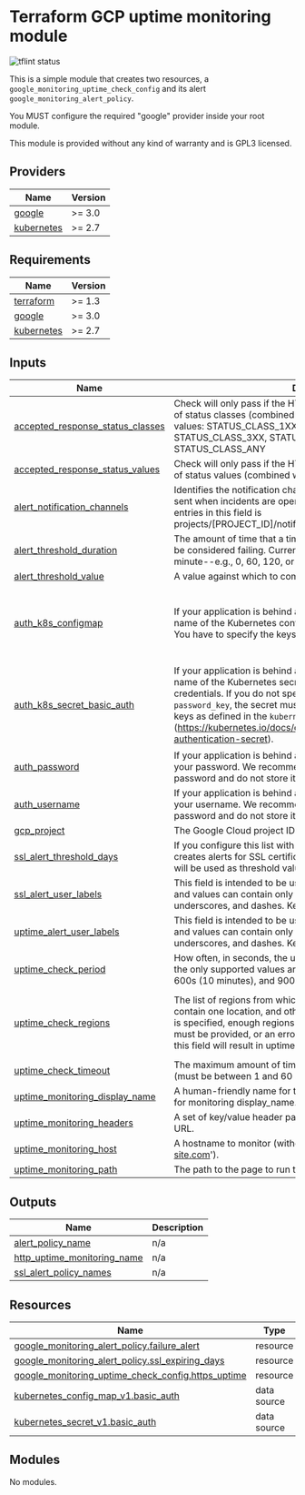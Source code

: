 # Terraform GCP uptime monitoring module

![tflint status](https://github.com/sparkfabrik/terraform-sparkfabrik-gcp-http-monitoring/actions/workflows/tflint.yml/badge.svg?branch=main)

This is a simple module that creates two resources, a `google_monitoring_uptime_check_config` and its alert `google_monitoring_alert_policy`.

You MUST configure the required "google" provider inside your root module.

This module is provided without any kind of warranty and is GPL3 licensed.

<!-- BEGIN_TF_DOCS -->
## Providers

| Name | Version |
|------|---------|
| <a name="provider_google"></a> [google](#provider\_google) | >= 3.0 |
| <a name="provider_kubernetes"></a> [kubernetes](#provider\_kubernetes) | >= 2.7 |
## Requirements

| Name | Version |
|------|---------|
| <a name="requirement_terraform"></a> [terraform](#requirement\_terraform) | >= 1.3 |
| <a name="requirement_google"></a> [google](#requirement\_google) | >= 3.0 |
| <a name="requirement_kubernetes"></a> [kubernetes](#requirement\_kubernetes) | >= 2.7 |
## Inputs

| Name | Description | Type | Default | Required |
|------|-------------|------|---------|:--------:|
| <a name="input_accepted_response_status_classes"></a> [accepted\_response\_status\_classes](#input\_accepted\_response\_status\_classes) | Check will only pass if the HTTP response status code is in this set of status classes (combined with the set of status values). Possible values: STATUS\_CLASS\_1XX, STATUS\_CLASS\_2XX, STATUS\_CLASS\_3XX, STATUS\_CLASS\_4XX, STATUS\_CLASS\_5XX, STATUS\_CLASS\_ANY | `set(string)` | `[]` | no |
| <a name="input_accepted_response_status_values"></a> [accepted\_response\_status\_values](#input\_accepted\_response\_status\_values) | Check will only pass if the HTTP response status code is in this set of status values (combined with the set of status classes). | `set(number)` | `[]` | no |
| <a name="input_alert_notification_channels"></a> [alert\_notification\_channels](#input\_alert\_notification\_channels) | Identifies the notification channels to which notifications should be sent when incidents are opened or closed. The syntax of the entries in this field is projects/[PROJECT\_ID]/notificationChannels/[CHANNEL\_ID] | `list(string)` | n/a | yes |
| <a name="input_alert_threshold_duration"></a> [alert\_threshold\_duration](#input\_alert\_threshold\_duration) | The amount of time that a time series must violate the threshold to be considered failing. Currently, only values that are a multiple of a minute--e.g., 0, 60, 120, or 300 seconds--are supported. | `string` | `"60s"` | no |
| <a name="input_alert_threshold_value"></a> [alert\_threshold\_value](#input\_alert\_threshold\_value) | A value against which to compare the time series. | `number` | `1` | no |
| <a name="input_auth_k8s_configmap"></a> [auth\_k8s\_configmap](#input\_auth\_k8s\_configmap) | If your application is behind a basic auth, here you can specify the name of the Kubernetes configmap that contains the credentials. You have to specify the keys for the username and password. | <pre>object({<br>    name         = string<br>    namespace    = string<br>    username_key = string<br>    password_key = string<br>  })</pre> | `null` | no |
| <a name="input_auth_k8s_secret_basic_auth"></a> [auth\_k8s\_secret\_basic\_auth](#input\_auth\_k8s\_secret\_basic\_auth) | If your application is behind a basic auth, here you can specify the name of the Kubernetes secret that contains the basic auth credentials. If you do not specify the `username_key` and `password_key`, the secret must contains the `username` and `password` keys as defined in the `kubernetes.io/basic-auth` type (https://kubernetes.io/docs/concepts/configuration/secret/#basic-authentication-secret). | <pre>object({<br>    name         = string<br>    namespace    = string<br>    username_key = optional(string, "username")<br>    password_key = optional(string, "password")<br>  })</pre> | `null` | no |
| <a name="input_auth_password"></a> [auth\_password](#input\_auth\_password) | If your application is behind a basic auth, here you can specify your password. We recommend to use an env var for you password and do not store it as data plain text in your repo. | `string` | `""` | no |
| <a name="input_auth_username"></a> [auth\_username](#input\_auth\_username) | If your application is behind a basic auth, here you can specify your username. We recommend to use an env var for you password and do not store it as data plain text in your repo. | `string` | `""` | no |
| <a name="input_gcp_project"></a> [gcp\_project](#input\_gcp\_project) | The Google Cloud project ID. | `string` | n/a | yes |
| <a name="input_ssl_alert_threshold_days"></a> [ssl\_alert\_threshold\_days](#input\_ssl\_alert\_threshold\_days) | If you configure this list with some numeric values, the module creates alerts for SSL certificate expiration. The values of the list will be used as threshold value in days for the alert. | `list(number)` | `[]` | no |
| <a name="input_ssl_alert_user_labels"></a> [ssl\_alert\_user\_labels](#input\_ssl\_alert\_user\_labels) | This field is intended to be used for labelling the SSL alerts. Labels and values can contain only lowercase letters, numerals, underscores, and dashes. Keys must begin with a letter. | `map(string)` | `{}` | no |
| <a name="input_uptime_alert_user_labels"></a> [uptime\_alert\_user\_labels](#input\_uptime\_alert\_user\_labels) | This field is intended to be used for labelling the SSL alerts. Labels and values can contain only lowercase letters, numerals, underscores, and dashes. Keys must begin with a letter. | `map(string)` | `{}` | no |
| <a name="input_uptime_check_period"></a> [uptime\_check\_period](#input\_uptime\_check\_period) | How often, in seconds, the uptime check is performed. Currently, the only supported values are 60s (1 minute), 300s (5 minutes), 600s (10 minutes), and 900s (15 minutes). Defaults to 300s. | `string` | `"60s"` | no |
| <a name="input_uptime_check_regions"></a> [uptime\_check\_regions](#input\_uptime\_check\_regions) | The list of regions from which the check will be run. Some regions contain one location, and others contain more than one. If this field is specified, enough regions to include a minimum of 3 locations must be provided, or an error message is returned. Not specifying this field will result in uptime checks running from all regions. | `list(string)` | <pre>[<br>  "USA_VIRGINIA",<br>  "EUROPE",<br>  "ASIA_PACIFIC"<br>]</pre> | no |
| <a name="input_uptime_check_timeout"></a> [uptime\_check\_timeout](#input\_uptime\_check\_timeout) | The maximum amount of time to wait for the request to complete (must be between 1 and 60 seconds). | `string` | `"10s"` | no |
| <a name="input_uptime_monitoring_display_name"></a> [uptime\_monitoring\_display\_name](#input\_uptime\_monitoring\_display\_name) | A human-friendly name for the uptime check configuration. Used for monitoring display\_name. | `string` | `""` | no |
| <a name="input_uptime_monitoring_headers"></a> [uptime\_monitoring\_headers](#input\_uptime\_monitoring\_headers) | A set of key/value header pairs to send in the HTTP request to the URL. | `map(string)` | `{}` | no |
| <a name="input_uptime_monitoring_host"></a> [uptime\_monitoring\_host](#input\_uptime\_monitoring\_host) | A hostname to monitor (without protocol, example: 'www.my-site.com'). | `string` | n/a | yes |
| <a name="input_uptime_monitoring_path"></a> [uptime\_monitoring\_path](#input\_uptime\_monitoring\_path) | The path to the page to run the check against. | `string` | `"/"` | no |
## Outputs

| Name | Description |
|------|-------------|
| <a name="output_alert_policy_name"></a> [alert\_policy\_name](#output\_alert\_policy\_name) | n/a |
| <a name="output_http_uptime_monitoring_name"></a> [http\_uptime\_monitoring\_name](#output\_http\_uptime\_monitoring\_name) | n/a |
| <a name="output_ssl_alert_policy_names"></a> [ssl\_alert\_policy\_names](#output\_ssl\_alert\_policy\_names) | n/a |
## Resources

| Name | Type |
|------|------|
| [google_monitoring_alert_policy.failure_alert](https://registry.terraform.io/providers/hashicorp/google/latest/docs/resources/monitoring_alert_policy) | resource |
| [google_monitoring_alert_policy.ssl_expiring_days](https://registry.terraform.io/providers/hashicorp/google/latest/docs/resources/monitoring_alert_policy) | resource |
| [google_monitoring_uptime_check_config.https_uptime](https://registry.terraform.io/providers/hashicorp/google/latest/docs/resources/monitoring_uptime_check_config) | resource |
| [kubernetes_config_map_v1.basic_auth](https://registry.terraform.io/providers/hashicorp/kubernetes/latest/docs/data-sources/config_map_v1) | data source |
| [kubernetes_secret_v1.basic_auth](https://registry.terraform.io/providers/hashicorp/kubernetes/latest/docs/data-sources/secret_v1) | data source |
## Modules

No modules.
<!-- END_TF_DOCS -->
